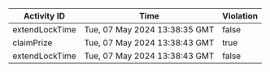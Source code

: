 | Activity ID | Time | Violation |
| --- | --- | --- |
| extendLockTime | Tue, 07 May 2024 13:38:35 GMT | false |
| claimPrize | Tue, 07 May 2024 13:38:43 GMT | true |
| extendLockTime | Tue, 07 May 2024 13:38:43 GMT | false |